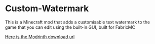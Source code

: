# Custom-Watermark
This is a Minecraft mod that adds a customisable text watermark to the game that you can edit using the built-in GUI, built for FabricMC

[Here is the Modrinth download url](https://modrinth.com/project/custom-watermark)
